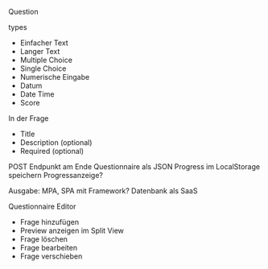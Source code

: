 Question

types

- Einfacher Text
- Langer Text
- Multiple Choice
- Single Choice
- Numerische Eingabe
- Datum
- Date Time
- Score

In der Frage

- Title
- Description (optional)
- Required (optional)

POST Endpunkt am Ende
Questionnaire als JSON
Progress im LocalStorage speichern
Progressanzeige?

Ausgabe: MPA, SPA mit Framework?
Datenbank als SaaS

Questionnaire Editor

- Frage hinzufügen
- Preview anzeigen im Split View
- Frage löschen
- Frage bearbeiten
- Frage verschieben
